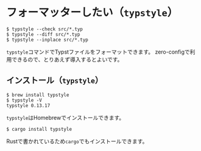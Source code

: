 # フォーマッターしたい（`typstyle`）

```console
$ typstyle --check src/*.typ
$ typstyle --diff src/*.typ
$ typstyle --inplace src/*.typ
```

`typstyle`コマンドでTypstファイルをフォーマットできます。
zero-configで利用できるので、とりあえず導入するとよいです。

## インストール（`typstyle`）

```console
$ brew install typstyle
$ typstyle -V
typstyle 0.13.17

```

`typstyle`はHomebrewでインストールできます。

```console
$ cargo install typstyle
```

Rustで書かれているため`cargo`でもインストールできます。
